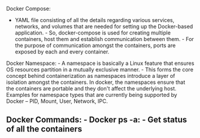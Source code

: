 
Docker Compose:

- YAML file consisting of all the details regarding various services, networks, and volumes that are needed for setting up the Docker-based application.
- So, docker-compose is used for creating multiple containers, host them and establish communication between them.
- For the purpose of communication amongst the containers, ports are exposed by each and every container.

Docker Namespace:
- A namespace is basically a Linux feature that ensures OS resources partition in a mutually exclusive manner.
- This forms the core concept behind containerization as namespaces introduce a layer of isolation amongst the containers. In docker, the namespaces ensure that the containers are portable and they don't affect the underlying host. Examples for namespace types that are currently being supported by Docker – PID, Mount, User, Network, IPC.

Docker Commands:
- Docker ps -a:
	- Get status of all the containers
- 